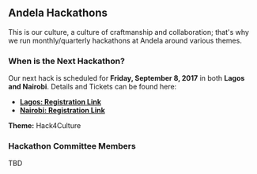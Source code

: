 ## Andela Hackathons

This is our culture, a culture of craftmanship and collaboration; that's why we run monthly/quarterly hackathons at Andela around various themes.

### When is the Next Hackathon?

Our next hack is scheduled for **Friday, September 8, 2017** in both **Lagos and Nairobi**. Details and Tickets can be found here:

- **[Lagos: Registration Link](https://www.eventbrite.com/e/andela-hackathon-ng-hack4culture-tickets-36116538539)**
- **[Nairobi: Registration Link](https://www.eventbrite.com/e/andela-hackathon-hack4culture-tickets-36116300828)**

**Theme:** Hack4Culture


### Hackathon Committee Members

TBD
